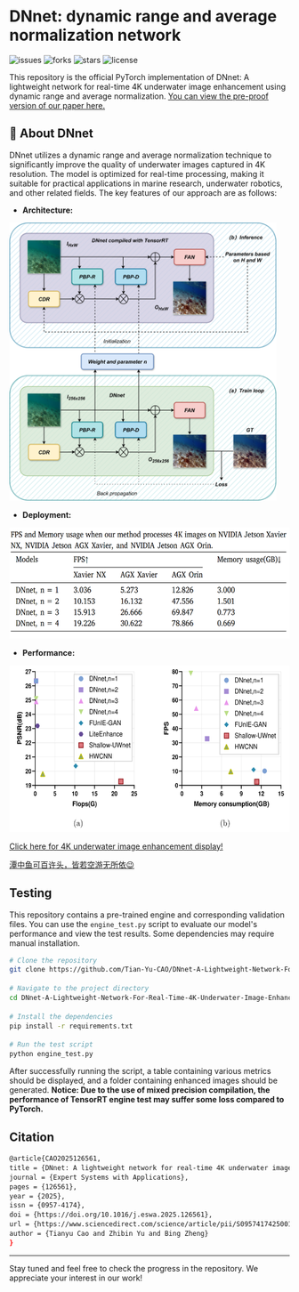 ﻿# DNnet: dynamic range and average normalization network

![issues](https://img.shields.io/github/issues/LintaoPeng/U-shape_Transformer)
![forks](https://img.shields.io/github/forks/LintaoPeng/U-shape_Transformer)
![stars](https://img.shields.io/github/stars/LintaoPeng/U-shape_Transformer)
![license](https://img.shields.io/github/license/LintaoPeng/U-shape_Transformer)

This repository is the official PyTorch implementation of DNnet: A lightweight network for real-time 4K underwater image enhancement using dynamic range and average normalization. [You can view the pre-proof version of our paper here.](https://www.sciencedirect.com/science/article/pii/S0957417425001836)  

## 🚀 About DNnet
DNnet utilizes a dynamic range and average normalization technique to significantly improve the quality of underwater images captured in 4K resolution. The model is optimized for real-time processing, making it suitable for practical applications in marine research, underwater robotics, and other related fields. The key features of our approach are as follows:

* **Architecture:**
 
<img src="https://raw.githubusercontent.com/Tian-Yu-CAO/DNnet-A-Lightweight-Network-For-Real-Time-4K-Underwater-Image-Enhancement/main/Features/Structure.jpg" width="480" height="500">

* **Deployment:** 

<img src="https://raw.githubusercontent.com/Tian-Yu-CAO/DNnet-A-Lightweight-Network-For-Real-Time-4K-Underwater-Image-Enhancement/main/Features/Efficiency.jpg" width="600" height="200">

* **Performance:**

<img src="https://raw.githubusercontent.com/Tian-Yu-CAO/DNnet-A-Lightweight-Network-For-Real-Time-4K-Underwater-Image-Enhancement/main/Features/Performance.jpg" width="600" height="300">

[Click here for 4K underwater image enhancement display!](https://tian-yu-cao.github.io/DNnet-A-Lightweight-Network-For-Real-Time-4K-Underwater-Image-Enhancement/)

[潭中鱼可百许头，皆若空游无所依😉](https://tian-yu-cao.github.io/DNnet-A-Lightweight-Network-For-Real-Time-4K-Underwater-Image-Enhancement/swim_in_air)

## Testing
This repository contains a pre-trained engine and corresponding validation files. You can use the `engine_test.py` script to evaluate our model's performance and view the test results. Some dependencies may require manual installation.

```bash
# Clone the repository
git clone https://github.com/Tian-Yu-CAO/DNnet-A-Lightweight-Network-For-Real-Time-4K-Underwater-Image-Enhancement.git

# Navigate to the project directory
cd DNnet-A-Lightweight-Network-For-Real-Time-4K-Underwater-Image-Enhancement

# Install the dependencies
pip install -r requirements.txt

# Run the test script
python engine_test.py
```
After successfully running the script, a table containing various metrics should be displayed, and a folder containing enhanced images should be generated. **Notice: Due to the use of mixed precision compilation, the performance of TensorRT engine test may suffer some loss compared to PyTorch.**

## Citation
```bash
@article{CAO2025126561,
title = {DNnet: A lightweight network for real-time 4K underwater image enhancement using dynamic range and average normalization},
journal = {Expert Systems with Applications},
pages = {126561},
year = {2025},
issn = {0957-4174},
doi = {https://doi.org/10.1016/j.eswa.2025.126561},
url = {https://www.sciencedirect.com/science/article/pii/S0957417425001836},
author = {Tianyu Cao and Zhibin Yu and Bing Zheng}
}
```
---

Stay tuned and feel free to check the progress in the repository. We appreciate your interest in our work!



